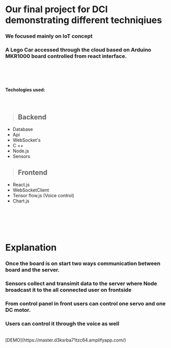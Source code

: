 # Our final project for DCI demonstrating different techniqiues 
 ### We focused mainly on IoT concept 
 ### A Lego Car accessed through the cloud based on Arduino MKR1000 board controlled  from react interface.



<br>
<br>
<br>

 #### Techologies used:

<br>

>  ## Backend
- Database 
- Api
- WebSocket's
- C ++ 
- Node.js
- Sensors

>  ## Frontend
- React.js
- WebSocketClient
- Tensor flow.js (Voice control)
- Chart.js

<br>
<br>
<br>
<br>    

# Explanation

###  Once the board  is  on   start two ways communication between board and the server.
### **Sensors** collect and transimit data to  the server where Node broadcast it to the all connected user on frontside
###  From control panel in front  users can control one servo  and one DC motor.
###  Users can control it through the **voice**   as well

<br>
[DEMO](https://master.d3ksrba71tzc64.amplifyapp.com/)
